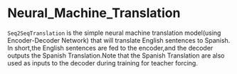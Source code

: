 # Neural_Machine_Translation

`Seq2SeqTranslation` is the simple neural machine translation model(using Encoder-Decoder Network) that will translate English sentences to Spanish.
In short,the English sentences are fed to the encoder,and the decoder outputs the Spanish Translation.Note that the Spanish Translation are also used as inputs to the decoder during training for teacher forcing. 

